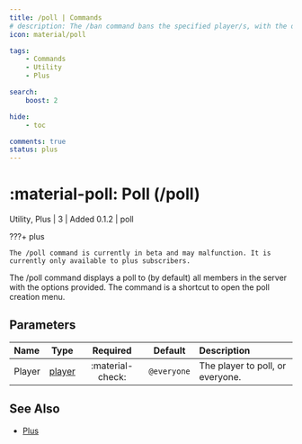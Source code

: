 ```yaml
---
title: /poll | Commands
# description: The /ban command bans the specified player/s, with the default length being permanent. Other commands achievve similar yet different effects. Such as /temp-ban], which bans a player temporarily, or /kick, which kicks the player and allows them to rejoin after being disconnected.
icon: material/poll

tags:
    - Commands
    - Utility
    - Plus

search:
    boost: 2

hide:
    - toc

comments: true
status: plus
---
```

# <p style="color: var(--md-default-fg-color); display: inline;">:material-poll: Poll</p> (/poll)
<div style="display:inline;">
<p style="color: var(--destrix-docs--commandcat-utility); display: inline;">Utility</p>,
<p style="color: var(--destrix-docs--commandcat-plus); display: inline;">Plus</p>
| <p style="color: var(--md-default-fg-color--light); display: inline;">3</p> | <p style="color: var(--md-default-fg-color--light); display: inline;"> Added 0.1.2</p> | poll
</div>

???+ plus

    The /poll command is currently in beta and may malfunction. It is currently only available to plus subscribers.

The /poll command displays a poll to (by default) all members in the server with the options provided. The command is a shortcut to open the poll creation menu.

## Parameters

| Name           | Type   | Required | Default            | Description                                               |
|:----------------|:--------:|:-----------------------------------------------------------------------------------------------------------------------------------------------------------------------------------------------------:|:--------------------:|:-----------------------------------------------------------|
| Player         | [player](../parameters.md#player) | :material-check:                                                                                                                                                                                    | `@everyone`                | The player to poll, or everyone.                                |



## See Also
* [Plus](?plus)
<!-- * [:material-block-helper: /server-ban](/Commands/specifics/sban/)
* [:material-block-helper: /tban](/Commands/specifics/tban/)
* [:material-block-helper: /kick](/Commands/specifics/kick/)
* [:material-block-helper: /bans](/Commands/specifics/bans/)
* [:material-timer-edit: /limits](/Commands/specifics/limits/) -->